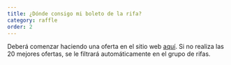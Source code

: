 ```yaml
---
title: ¿Dónde consigo mi boleto de la rifa?
category: raffle
order: 2
---
```


Deberá comenzar haciendo una oferta en el sitio web [aquí](https://raffle.devcon.org/). Si no realiza las 20 mejores ofertas, se le filtrará automáticamente en el grupo de rifas.
